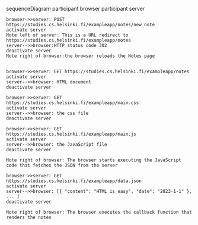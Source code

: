 sequenceDiagram
    participant browser
    participant server

    browser->>server: POST https://studies.cs.helsinki.fi/exampleapp/notes/new_note
    activate server
    Note left of server: This is a URL redirect to https://studies.cs.helsinki.fi/exampleapp/notes 
    server-->>browser:HTTP status code 302
    deactivate server
    Note right of browser:the browser reloads the Notes page


    browser->>server: GET https://studies.cs.helsinki.fi/exampleapp/notes
    activate server
    server-->>browser: HTML document
    deactivate server

    browser->>server: GET https://studies.cs.helsinki.fi/exampleapp/main.css
    activate server
    server-->>browser: the css file
    deactivate server

    browser->>server: GET https://studies.cs.helsinki.fi/exampleapp/main.js
    activate server
    server-->>browser: the JavaScript file
    deactivate server

    Note right of browser: The browser starts executing the JavaScript code that fetches the JSON from the server

    browser->>server: GET https://studies.cs.helsinki.fi/exampleapp/data.json
    activate server
    server-->>browser: [{ "content": "HTML is easy", "date": "2023-1-1" }, ... ]
    deactivate server

    Note right of browser: The browser executes the callback function that renders the notes